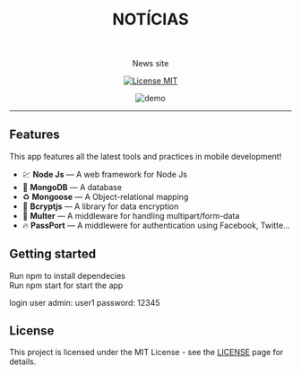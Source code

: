 <h1 align="center">
<br>
  NOTÍCIAS
<br>
<br>
</h1>

<p align="center">
News site </p>        

<p align="center">
  <a href="https://opensource.org/licenses/MIT">
    <img src="https://img.shields.io/badge/License-MIT-blue.svg" alt="License MIT">
  </a>
</p>

[//]: # (Add your gifs/images here:)
<div align="center">

  <img src="public/noticias.gif" alt="demo">
</div>
<hr />

## Features
[//]: # (Add the features of your project here:)
This app features all the latest tools and practices in mobile development!

- 💹 **Node Js** — A web framework for Node Js
- 📄 **MongoDB** — A database
- ♻️ **Mongoose** — A Object-relational mapping
- 📌 **Bcryptjs** — A library for data encryption
- 📱 **Multer** — A middleware for handling multipart/form-data
- 🔥 **PassPort** — A middlewere for authentication using Facebook, Twitte...

## Getting started

Run npm to install dependecies<br>
Run npm start for start the app<br>

login user admin: user1
password: 12345

## License

This project is licensed under the MIT License - see the [LICENSE](https://opensource.org/licenses/MIT) page for details.
